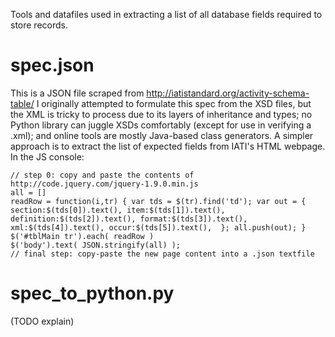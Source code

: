 Tools and datafiles used in extracting a list of all database fields required to store records.

spec.json
=========
This is a JSON file scraped from http://iatistandard.org/activity-schema-table/
I originally attempted to formulate this spec from the XSD files, but the XML is tricky to process due to its layers of inheritance and types; no Python library can juggle XSDs comfortably (except for use in verifying a .xml); and online tools are mostly Java-based class generators.
A simpler approach is to extract the list of expected fields from IATI's HTML webpage. In the JS console:

    // step 0: copy and paste the contents of http://code.jquery.com/jquery-1.9.0.min.js
    all = []
    readRow = function(i,tr) { var tds = $(tr).find('td'); var out = { section:$(tds[0]).text(), item:$(tds[1]).text(), definition:$(tds[2]).text(), format:$(tds[3]).text(), xml:$(tds[4]).text(), occur:$(tds[5]).text(),  }; all.push(out); }
    $('#tblMain tr').each( readRow )
    $('body').text( JSON.stringify(all) );
    // final step: copy-paste the new page content into a .json textfile

spec_to_python.py
=================
(TODO explain)




